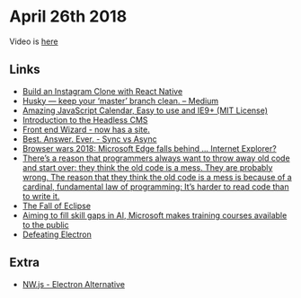 # April 26th 2018

Video is [here](https://www.youtube.com/watch?v=GgK9wtRKKmc)

## Links
* [Build an Instagram Clone with React Native](https://www.turbo360.co/tutorial/react-native---instagram)
* [Husky — keep your ‘master’ branch clean. – Medium](https://medium.com/@mihalcan/dfb6c3b2b384)
* [Amazing JavaScript Calendar, Easy to use and IE9+ (MIT License)](https://www.reddit.com/r/javascript/comments/8f0kzn/amazing_javascript_calendar_easy_to_use_and_ie9/)
* [Introduction to the Headless CMS](https://edvins.io/introduction-to-the-headless-cms/)
* [Front end Wizard - now has a site.](https://kieranmv95.github.io/Front-End-Wizard/)
* [Best. Answer. Ever. - Sync vs Async](https://stackoverflow.com/a/4560233/2164861)
* [Browser wars 2018: Microsoft Edge falls behind ... Internet Explorer?](https://www.zdnet.com/article/in-the-new-browser-war-microsoft-edge-is-losing-internet-explorer/)
* [There’s a reason that programmers always want to throw away old code and start over: they think the old code is a mess. They are probably wrong. The reason that they think the old code is a mess is because of a cardinal, fundamental law of programming: It’s harder to read code than to write it.](https://www.reddit.com/r/programming/comments/8f2lzu/theres_a_reason_that_programmers_always_want_to/)
* [The Fall of Eclipse](https://movingfulcrum.com/the-fall-of-eclipse/)
* [Aiming to fill skill gaps in AI, Microsoft makes training courses available to the public](https://blogs.microsoft.com/ai/microsoft-professional-program-ai/)
* [Defeating Electron](https://medium.com/@felixrieseberg/defeating-electron-e1464d075528)

## Extra
* [NW.js - Electron Alternative](https://nwjs.io/)
